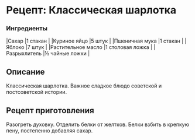 # Рецепт: Классическая шарлотка

### Ингредиенты
|Сахар	|1 стакан	|
|Куриное яйцо	|5 штук	|
|Пшеничная мука	|1 стакан	|
|Яблоко			|7 штук		|
|Растительное масло	|1 столовая ложка	|
|Разрыхлитель		|½ чайные ложки		|

## Описание
Классическая шарлотка. Важное сладкое блюдо советской и постсоветской истории.

## Рецепт приготовления
Разогреть духовку. Отделить белки от желтков. Белки взбить в крепкую пену, постепенно добавляя сахар.